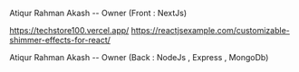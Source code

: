 Atiqur Rahman Akash -- Owner (Front : NextJs)

https://techstore100.vercel.app/
https://reactjsexample.com/customizable-shimmer-effects-for-react/

Atiqur Rahman Akash -- Owner (Back : NodeJs , Express , MongoDb)